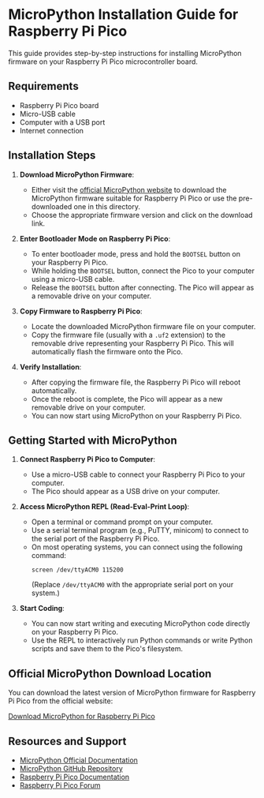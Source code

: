 # MicroPython Installation Guide for Raspberry Pi Pico

This guide provides step-by-step instructions for installing MicroPython firmware on your Raspberry Pi Pico microcontroller board.

## Requirements

- Raspberry Pi Pico board
- Micro-USB cable
- Computer with a USB port
- Internet connection

## Installation Steps

1. **Download MicroPython Firmware**:
   - Either visit the [official MicroPython website](https://micropython.org/download/rp2-pico/) to download the MicroPython firmware suitable for Raspberry Pi Pico or use the pre-downloaded one in this directory.
   - Choose the appropriate firmware version and click on the download link.

2. **Enter Bootloader Mode on Raspberry Pi Pico**:
   - To enter bootloader mode, press and hold the `BOOTSEL` button on your Raspberry Pi Pico.
   - While holding the `BOOTSEL` button, connect the Pico to your computer using a micro-USB cable.
   - Release the `BOOTSEL` button after connecting. The Pico will appear as a removable drive on your computer.

3. **Copy Firmware to Raspberry Pi Pico**:
   - Locate the downloaded MicroPython firmware file on your computer.
   - Copy the firmware file (usually with a `.uf2` extension) to the removable drive representing your Raspberry Pi Pico. This will automatically flash the firmware onto the Pico.

4. **Verify Installation**:
   - After copying the firmware file, the Raspberry Pi Pico will reboot automatically.
   - Once the reboot is complete, the Pico will appear as a new removable drive on your computer.
   - You can now start using MicroPython on your Raspberry Pi Pico.

## Getting Started with MicroPython

1. **Connect Raspberry Pi Pico to Computer**:
   - Use a micro-USB cable to connect your Raspberry Pi Pico to your computer.
   - The Pico should appear as a USB drive on your computer.

2. **Access MicroPython REPL (Read-Eval-Print Loop)**:
   - Open a terminal or command prompt on your computer.
   - Use a serial terminal program (e.g., PuTTY, minicom) to connect to the serial port of the Raspberry Pi Pico.
   - On most operating systems, you can connect using the following command:
     ```
     screen /dev/ttyACM0 115200
     ```
     (Replace `/dev/ttyACM0` with the appropriate serial port on your system.)

3. **Start Coding**:
   - You can now start writing and executing MicroPython code directly on your Raspberry Pi Pico.
   - Use the REPL to interactively run Python commands or write Python scripts and save them to the Pico's filesystem.

## Official MicroPython Download Location

You can download the latest version of MicroPython firmware for Raspberry Pi Pico from the official website:

[Download MicroPython for Raspberry Pi Pico](https://micropython.org/download/rp2-pico/)

## Resources and Support

- [MicroPython Official Documentation](https://docs.micropython.org/en/latest/)
- [MicroPython GitHub Repository](https://github.com/micropython/micropython)
- [Raspberry Pi Pico Documentation](https://www.raspberrypi.org/documentation/pico/getting-started/)
- [Raspberry Pi Pico Forum](https://www.raspberrypi.org/forums/viewforum.php?f=146)
